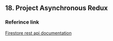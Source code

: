 ## 18. Project  Asynchronous Redux
### Referince link
[Firestore rest api documentation](https://firebase.google.com/docs/firestore/use-rest-api#making_rest_calls)